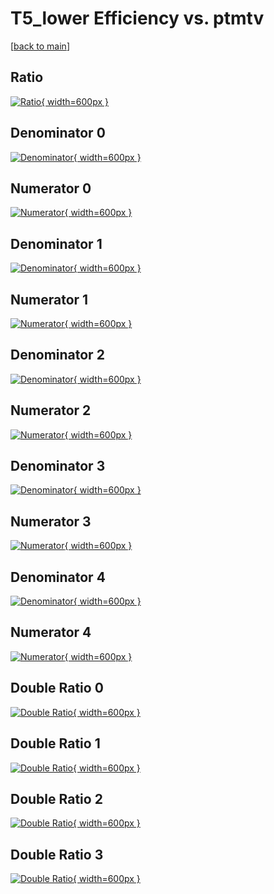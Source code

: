# T5_lower Efficiency vs. ptmtv

[[back to main](./)]



## Ratio

[![Ratio](../mtv/var/T5_lower_loweta_0_0_eff_ptmtv.png){ width=600px }](../mtv/var/T5_lower_loweta_0_0_eff_ptmtv.pdf)

## Denominator 0

[![Denominator](../mtv/den/T5_lower_loweta_0_0_eff_ptmtv_den0.png){ width=600px }](../mtv/den/T5_lower_loweta_0_0_eff_ptmtv_den0.pdf)

## Numerator 0

[![Numerator](../mtv/num/T5_lower_loweta_0_0_eff_ptmtv_num0.png){ width=600px }](../mtv/num/T5_lower_loweta_0_0_eff_ptmtv_num0.pdf)

## Denominator 1

[![Denominator](../mtv/den/T5_lower_loweta_0_0_eff_ptmtv_den1.png){ width=600px }](../mtv/den/T5_lower_loweta_0_0_eff_ptmtv_den1.pdf)

## Numerator 1

[![Numerator](../mtv/num/T5_lower_loweta_0_0_eff_ptmtv_num1.png){ width=600px }](../mtv/num/T5_lower_loweta_0_0_eff_ptmtv_num1.pdf)

## Denominator 2

[![Denominator](../mtv/den/T5_lower_loweta_0_0_eff_ptmtv_den2.png){ width=600px }](../mtv/den/T5_lower_loweta_0_0_eff_ptmtv_den2.pdf)

## Numerator 2

[![Numerator](../mtv/num/T5_lower_loweta_0_0_eff_ptmtv_num2.png){ width=600px }](../mtv/num/T5_lower_loweta_0_0_eff_ptmtv_num2.pdf)

## Denominator 3

[![Denominator](../mtv/den/T5_lower_loweta_0_0_eff_ptmtv_den3.png){ width=600px }](../mtv/den/T5_lower_loweta_0_0_eff_ptmtv_den3.pdf)

## Numerator 3

[![Numerator](../mtv/num/T5_lower_loweta_0_0_eff_ptmtv_num3.png){ width=600px }](../mtv/num/T5_lower_loweta_0_0_eff_ptmtv_num3.pdf)

## Denominator 4

[![Denominator](../mtv/den/T5_lower_loweta_0_0_eff_ptmtv_den4.png){ width=600px }](../mtv/den/T5_lower_loweta_0_0_eff_ptmtv_den4.pdf)

## Numerator 4

[![Numerator](../mtv/num/T5_lower_loweta_0_0_eff_ptmtv_num4.png){ width=600px }](../mtv/num/T5_lower_loweta_0_0_eff_ptmtv_num4.pdf)

## Double Ratio 0

[![Double Ratio](../mtv/ratio/T5_lower_loweta_0_0_eff_ptmtv_ratio0.png){ width=600px }](../mtv/ratio/T5_lower_loweta_0_0_eff_ptmtv_ratio0.pdf)

## Double Ratio 1

[![Double Ratio](../mtv/ratio/T5_lower_loweta_0_0_eff_ptmtv_ratio1.png){ width=600px }](../mtv/ratio/T5_lower_loweta_0_0_eff_ptmtv_ratio1.pdf)

## Double Ratio 2

[![Double Ratio](../mtv/ratio/T5_lower_loweta_0_0_eff_ptmtv_ratio2.png){ width=600px }](../mtv/ratio/T5_lower_loweta_0_0_eff_ptmtv_ratio2.pdf)

## Double Ratio 3

[![Double Ratio](../mtv/ratio/T5_lower_loweta_0_0_eff_ptmtv_ratio3.png){ width=600px }](../mtv/ratio/T5_lower_loweta_0_0_eff_ptmtv_ratio3.pdf)

